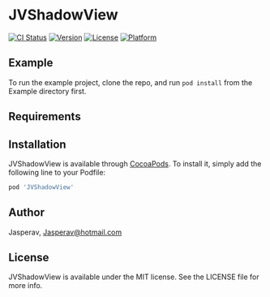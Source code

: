 # JVShadowView

[![CI Status](https://img.shields.io/travis/Jasperav/JVShadowView.svg?style=flat)](https://travis-ci.org/Jasperav/JVShadowView)
[![Version](https://img.shields.io/cocoapods/v/JVShadowView.svg?style=flat)](https://cocoapods.org/pods/JVShadowView)
[![License](https://img.shields.io/cocoapods/l/JVShadowView.svg?style=flat)](https://cocoapods.org/pods/JVShadowView)
[![Platform](https://img.shields.io/cocoapods/p/JVShadowView.svg?style=flat)](https://cocoapods.org/pods/JVShadowView)

## Example

To run the example project, clone the repo, and run `pod install` from the Example directory first.

## Requirements

## Installation

JVShadowView is available through [CocoaPods](https://cocoapods.org). To install
it, simply add the following line to your Podfile:

```ruby
pod 'JVShadowView'
```

## Author

Jasperav, Jasperav@hotmail.com

## License

JVShadowView is available under the MIT license. See the LICENSE file for more info.
